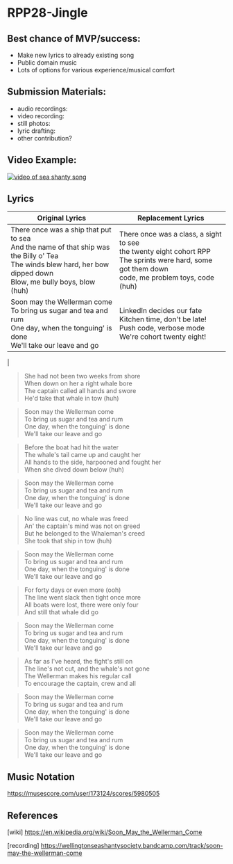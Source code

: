 # RPP28-Jingle

## Best chance of MVP/success:
* Make new lyrics to already existing song
* Public domain music
* Lots of options for various experience/musical comfort
## Submission Materials:
* audio recordings:
* video recording:
* still photos:
* lyric drafting:
* other contribution?
## Video Example:
[![video of sea shanty song](http://img.youtube.com/vi/UgsurPg9Ckw/0.jpg)](http://www.youtube.com/watch?v=UgsurPg9Ckw "Sea Shanty")

## Lyrics
|Original Lyrics | Replacement Lyrics|
|--------------------------- | ---------------------------|
|There once was a ship that put to sea<br>And the name of that ship was the Billy o' Tea<br>The winds blew hard, her bow dipped down<br>Blow, me bully boys, blow (huh)|There once was a class, a sight to see<br>the twenty eight cohort RPP<br>The sprints were hard, some got them down<br>code, me problem toys, code (huh)|
|Soon may the Wellerman come<br>To bring us sugar and tea and rum<br>One day, when the tonguing' is done<br>We'll take our leave and go|LinkedIn decides our fate<br>Kitchen time, don't be late!<br>Push code, verbose mode<br>We're cohort twenty eight!|
|

> She had not been two weeks from shore  
> When down on her a right whale bore  
> The captain called all hands and swore  
> He'd take that whale in tow (huh)  

> Soon may the Wellerman come  
> To bring us sugar and tea and rum  
> One day, when the tonguing' is done  
> We'll take our leave and go  

> Before the boat had hit the water  
> The whale's tail came up and caught her  
> All hands to the side, harpooned and fought her  
> When she dived down below (huh)  

> Soon may the Wellerman come  
> To bring us sugar and tea and rum  
> One day, when the tonguing' is done  
> We'll take our leave and go  

> No line was cut, no whale was freed  
> An' the captain's mind was not on greed  
> But he belonged to the Whaleman's creed  
> She took that ship in tow (huh)  

> Soon may the Wellerman come  
> To bring us sugar and tea and rum  
> One day, when the tonguing' is done  
> We'll take our leave and go  

> For forty days or even more (ooh)  
> The line went slack then tight once more  
> All boats were lost, there were only four  
> And still that whale did go  

> Soon may the Wellerman come  
> To bring us sugar and tea and rum  
> One day, when the tonguing' is done  
> We'll take our leave and go  

> As far as I've heard, the fight's still on  
> The line's not cut, and the whale's not gone  
> The Wellerman makes his regular call  
> To encourage the captain, crew and all  

> Soon may the Wellerman come  
> To bring us sugar and tea and rum  
> One day, when the tonguing' is done  
> We'll take our leave and go  

> Soon may the Wellerman come  
> To bring us sugar and tea and rum  
> One day, when the tonguing' is done  
> We'll take our leave and go  

## Music Notation
https://musescore.com/user/173124/scores/5980505

## References
[wiki] https://en.wikipedia.org/wiki/Soon_May_the_Wellerman_Come

[recording] https://wellingtonseashantysociety.bandcamp.com/track/soon-may-the-wellerman-come
